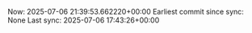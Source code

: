 Now: 2025-07-06 21:39:53.662220+00:00 Earliest commit since sync: None Last sync: 2025-07-06 17:43:26+00:00
